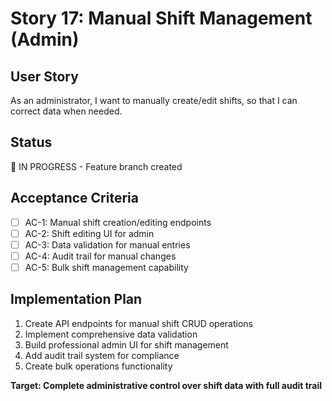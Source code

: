 # Story 17: Manual Shift Management (Admin)

## User Story
As an administrator, I want to manually create/edit shifts, so that I can correct data when needed.

## Status
🔄 IN PROGRESS - Feature branch created

## Acceptance Criteria
- [ ] AC-1: Manual shift creation/editing endpoints
- [ ] AC-2: Shift editing UI for admin
- [ ] AC-3: Data validation for manual entries
- [ ] AC-4: Audit trail for manual changes
- [ ] AC-5: Bulk shift management capability

## Implementation Plan
1. Create API endpoints for manual shift CRUD operations
2. Implement comprehensive data validation
3. Build professional admin UI for shift management
4. Add audit trail system for compliance
5. Create bulk operations functionality

**Target: Complete administrative control over shift data with full audit trail**

